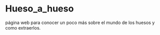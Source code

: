 # Hueso_a_hueso
página web para conocer un poco más sobre el mundo de los huesos y como extraerlos.
